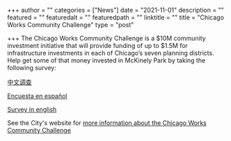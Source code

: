+++
author = ""
categories = ["News"]
date = "2021-11-01"
description = ""
featured = ""
featuredalt = ""
featuredpath = ""
linktitle = ""
title = "Chicago Works Community Challenge"
type = "post"

+++ 
The Chicago Works Community Challenge is a $10M community investment initiative that will provide funding of up to $1.5M for infrastructure investments in each of Chicago’s seven planning districts. Help get some of that money invested in McKinely Park by taking the following survey:

[中文调查 ](https://www.surveymonkey.com/r/XZBM5XD?lang=zh-tw)

[Encuesta en español ](https://www.surveymonkey.com/r/XZBM5XD?lang=es)

[Survey in english ](https://www.surveymonkey.com/r/XZBM5XD)

See the City's website for [more information about the Chicago Works Community Challenge](https://www.chicago.gov/city/en/sites/chicago-works-community-challenge/home.html)






